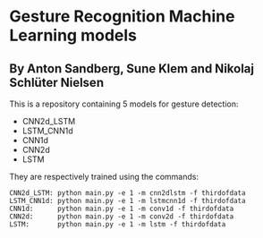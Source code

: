 # Gesture Recognition Machine Learning models
## By Anton Sandberg, Sune Klem and Nikolaj Schlüter Nielsen
This is a repository containing 5 models for gesture detection:
- CNN2d_LSTM
- LSTM_CNN1d
- CNN1d
- CNN2d
- LSTM

They are respectively trained using the commands:

```
CNN2d_LSTM: python main.py -e 1 -m cnn2dlstm -f thirdofdata
LSTM_CNN1d: python main.py -e 1 -m lstmcnn1d -f thirdofdata
CNN1d:      python main.py -e 1 -m conv1d -f thirdofdata
CNN2d:      python main.py -e 1 -m conv2d -f thirdofdata
LSTM:       python main.py -e 1 -m lstm -f thirdofdata
```

